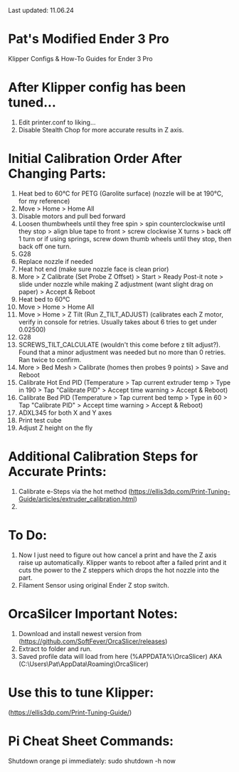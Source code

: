 Last updated: 11.06.24

# Pat's Modified Ender 3 Pro
Klipper Configs & How-To Guides for Ender 3 Pro



# After Klipper config has been tuned...

1. Edit printer.conf to liking...
2. Disable Stealth Chop for more accurate results in Z axis.



# Initial Calibration Order After Changing Parts:

1. Heat bed to 60°C for PETG (Garolite surface) (nozzle will be at 190°C, for my reference)
2. Move > Home > Home All
3. Disable motors and pull bed forward
4. Loosen thumbwheels until they free spin > spin counterclockwise until they stop > align blue tape to front > screw clockwise X turns > back off 1 turn or if using springs, screw down thumb wheels until they stop, then back off one turn.
5. G28
6. Replace nozzle if needed
8. Heat hot end (make sure nozzle face is clean prior)
9. More > Z Calibrate (Set Probe Z Offset) > Start > Ready Post-it note > slide under nozzle while making Z adjustment (want slight drag on paper) > Accept & Reboot
10. Heat bed to 60°C
11. Move > Home > Home All
12. Move > Home > Z Tilt (Run Z_TILT_ADJUST) (calibrates each Z motor, verify in console for retries. Usually takes about 6 tries to get under 0.02500)
13. G28
14. SCREWS_TILT_CALCULATE (wouldn't this come before z tilt adjust?). Found that a minor adjustment was needed but no more than 0 retries. Ran twice to confirm.
15. More > Bed Mesh > Calibrate (homes then probes 9 points) > Save and Reboot
17. Calibrate Hot End PID (Temperature > Tap current extruder temp > Type in 190 > Tap "Calibrate PID" > Accept time warning > Accept & Reboot)
18. Calibrate Bed PID (Temperature > Tap current bed temp > Type in 60 > Tap "Calibrate PID" > Accept time warning > Accept & Reboot)
19. ADXL345 for both X and Y axes
20. Print test cube
21. Adjust Z height on the fly



# Additional Calibration Steps for Accurate Prints:

1. Calibrate e-Steps via the hot method (https://ellis3dp.com/Print-Tuning-Guide/articles/extruder_calibration.html)
2. 



# To Do:

1. Now I just need to figure out how cancel a print and have the Z axis raise up automatically. Klipper wants to reboot after a failed print and it cuts the power to the Z steppers which drops the hot nozzle into the part.
2. Filament Sensor using original Ender Z stop switch.


# OrcaSilcer Important Notes:

1. Download and install newest version from (https://github.com/SoftFever/OrcaSlicer/releases)
2. Extract to folder and run.
3. Saved profile data will load from here (%APPDATA%\OrcaSlicer) AKA (C:\Users\Pat\AppData\Roaming\OrcaSlicer)



# Use this to tune Klipper:
(https://ellis3dp.com/Print-Tuning-Guide/)






# Pi Cheat Sheet Commands:

Shutdown orange pi immediately:      sudo shutdown -h now
